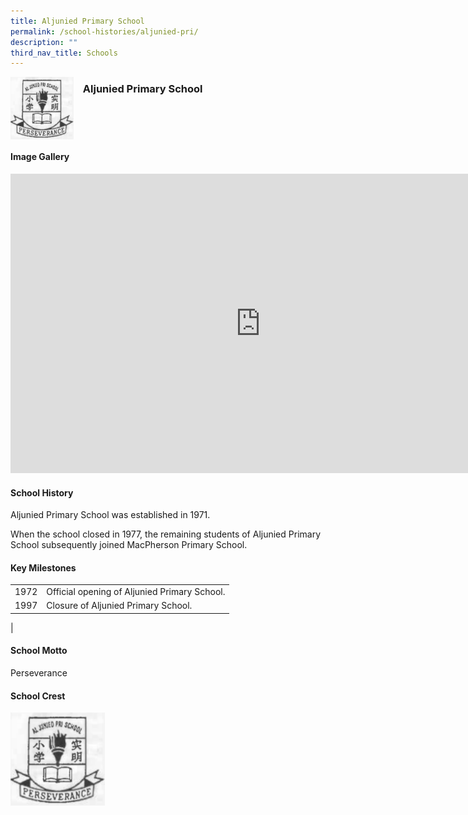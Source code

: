 ```yaml
---
title: Aljunied Primary School
permalink: /school-histories/aljunied-pri/
description: ""
third_nav_title: Schools
---
```

<img align="left" style="width:20%;margin-right:15px;" src="/images/aljuniedpri1.png">

### **Aljunied Primary School**

<br clear="left">

#### **Image Gallery**
<iframe allowfullscreen="true" height="479" width="800" frameborder="0" src="https://docs.google.com/presentation/d/e/2PACX-1vRS0b91kOLZ9_XY428EfZO0o4M1hPWjNK5Mywo23B4c3w--mnmbgWt27RSafQqO4VLJ9l1fXlejaN0P/embed?start=false&amp;loop=true&amp;delayms=5000"></iframe>


#### **School History**
Aljunied Primary School was established in 1971.  
  
When the school closed in 1977, the remaining students of Aljunied Primary School subsequently joined MacPherson Primary School.

#### **Key Milestones**

|  |  |
|:---:|---|
| 1972 | Official opening of Aljunied Primary School. |
| 1997 | Closure of Aljunied Primary School. |
|

#### **School Motto**
Perseverance

#### **School Crest**
<img align="left" style="width:30%;margin-right:15px;" src="/images/aljuniedpri1.png">

<br clear="left">
